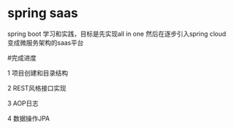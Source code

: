 # spring saas
spring boot 学习和实践，目标是先实现all in one 然后在逐步引入spring cloud变成微服务架构的saas平台

#完成进度

1 项目创建和目录结构

2 REST风格接口实现

3 AOP日志

4 数据操作JPA
